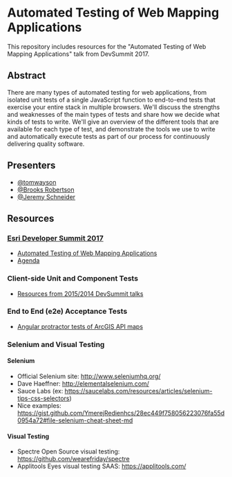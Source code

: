 # Automated Testing of Web Mapping Applications
This repository includes resources for the "Automated Testing of Web Mapping Applications" talk from DevSummit 2017.

## Abstract
There are many types of automated testing for web applications, from isolated unit tests of a single JavaScript function to end-to-end tests that exercise your entire stack in multiple browsers. We'll discuss the strengths and weaknesses of the main types of tests and share how we decide what kinds of tests to write. We'll give an overview of the different tools that are available for each type of test, and demonstrate the tools we use to write and automatically execute tests as part of our process for continuously delivering quality software.

## Presenters
- [@tomwayson](https://github.com/tomwayson)
- [@Brooks Robertson](https://github.com/brooksjbr)
- [@Jeremy Schneider](https://github.com/ymerejredienhcs)

## Resources

<!-- TODO: update w/ proceedings and slide/video links after -->
### [Esri Developer Summit 2017](http://www.esri.com/events/devsummit)
- [Automated Testing of Web Mapping Applications](https://devsummitps17.schedule.esri.com/session-catalog/573829341)
- [Agenda](http://www.esri.com/events/devsummit/agenda)

### Client-side Unit and Component Tests
- [Resources from 2015/2014 DevSummit talks](https://github.com/tomwayson/esri-js-testing-tools-and-patterns)

### End to End (e2e) Acceptance Tests
- [Angular protractor tests of ArcGIS API maps ](https://github.com/Esri/angular-esri-map/tree/v1.x/test/e2e)

### Selenium and Visual Testing

#### Selenium

- Official Selenium site: http://www.seleniumhq.org/
- Dave Haeffner: http://elementalselenium.com/
- Sauce Labs (ex: https://saucelabs.com/resources/articles/selenium-tips-css-selectors)
- Nice examples: https://gist.github.com/YmerejRedienhcs/28ec449f758056223076fa55d0954a72#file-selenium-cheat-sheet-md
#### Visual Testing

- Spectre Open Source visual testing: https://github.com/wearefriday/spectre
- Applitools Eyes visual testing SAAS: https://applitools.com/
